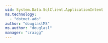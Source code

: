 ```yaml
---
uid: System.Data.SqlClient.ApplicationIntent
ms.technology: 
  - "dotnet-ado"
author: "douglaslMS"
ms.author: "douglasl"
manager: "craigg"
---
```

